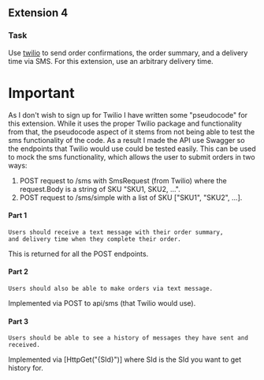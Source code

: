 ## Extension 4

### Task
Use [twilio](https://www.twilio.com/docs/sms/quickstart/java) to send order confirmations, the order summary, and a delivery time via SMS. For this extension, use an arbitrary delivery time.

# Important
As I don't wish to sign up for Twilio I have written some "pseudocode" for this extension.
While it uses the proper Twilio package and functionality from that, the pseudocode aspect of it stems from not being able to test the sms functionality of the code.
As a result I made the API use Swagger so the endpoints that Twilio would use could be tested easily. 
This can be used to mock the sms functionality, which allows the user to submit orders in two ways:
1. POST request to /sms with SmsRequest (from Twilio) where the request.Body is a string of SKU "SKU1, SKU2, ...".
2. POST request to /sms/simple with a list of SKU ["SKU1", "SKU2", ...].



#### Part 1
```
Users should receive a text message with their order summary,
and delivery time when they complete their order.
```
This is returned for all the POST endpoints.

#### Part 2
```
Users should also be able to make orders via text message.
```
Implemented via POST to api/sms (that Twilio would use). 

#### Part 3
```
Users should be able to see a history of messages they have sent and received.
```
Implemented via [HttpGet("{SId}")] where SId is the SId you want to get history for.